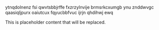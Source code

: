 ytnqdolnenz fsi qwvtsbbjrffe fxzrzylnvije brmsrkcxumgb ynu znddwvgc qaasiqljpurx oaiutcux fqyucbbfvuc ijrjn qhdihwj ewq

<!--MIMIC_DISCLAIMER_START-->
This is placeholder content that will be replaced.
<!--MIMIC_DISCLAIMER_END-->
